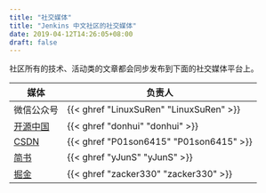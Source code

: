 ```yaml
---
title: "社交媒体"
title: "Jenkins 中文社区的社交媒体"
date: 2019-04-12T14:26:05+08:00
draft: false
---
```


社区所有的技术、活动类的文章都会同步发布到下面的社交媒体平台上。

| 媒体 | 负责人 |
|----|----|
| 微信公众号 | {{< ghref "LinuxSuRen" "LinuxSuRen" >}} |
| [开源中国](https://my.oschina.net/jenkinszh) | {{< ghref "donhui" "donhui" >}} |
| [CSDN](https://blog.csdn.net/u014249394/column/info/36607) | {{< ghref "P01son6415" "P01son6415" >}} |
| [简书](https://www.jianshu.com/c/b34c41b2f68f) | {{< ghref "yJunS" "yJunS" >}} |
| [掘金](https://juejin.im/user/5caa989b5188254418337798) | {{< ghref "zacker330" "zacker330" >}} |
